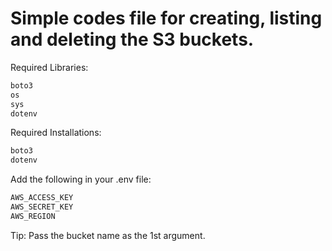 # Simple codes file for creating, listing and deleting the S3 buckets.


Required Libraries:
```bash
boto3
os
sys
dotenv
```

Required Installations:
``` bash
boto3
dotenv
```

Add the following in your .env file:
```bash
AWS_ACCESS_KEY
AWS_SECRET_KEY
AWS_REGION
```

Tip: Pass the bucket name as the 1st argument.
